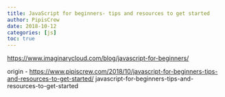 ```yaml
---
title: JavaScript for beginners- tips and resources to get started
author: PipisCrew
date: 2018-10-12
categories: [js]
toc: true
---
```


https://www.imaginarycloud.com/blog/javascript-for-beginners/

origin - https://www.pipiscrew.com/2018/10/javascript-for-beginners-tips-and-resources-to-get-started/ javascript-for-beginners-tips-and-resources-to-get-started